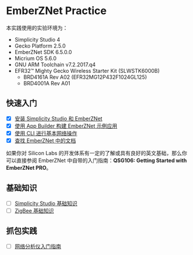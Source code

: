 # EmberZNet Practice

本实践使用的实验环境为：

* Simplicity Studio 4
* Gecko Platform 2.5.0
* EmberZNet SDK 6.5.0.0
* Micrium OS 5.6.0
* GNU ARM Toolchain v7.2.2017.q4
* EFR32™ Mighty Gecko Wireless Starter Kit (SLWSTK6000B)
  * BRD4161A Rev A02 (EFR32MG12P432F1024GL125)
  * BRD4001A Rev A01

## 快速入门

* [x] [安装 Simplicity Studio 和 EmberZNet](./doc/install_simplicity_studio_and_emberznet/doc.md)
* [x] [使用 App Builder 构建 EmberZNet 示例应用](./doc/build_emberznet_sample_application_with_app_builder/doc.md)
* [x] [使用 CLI 进行基本网络操作](./doc/use_cli_for_basic_network_operation/doc.md)
* [x] [查找 EmberZNet 中的文档](./doc/find_document_in_emberznet/doc.md)

如果你对 Silicon Labs 的开发体系有一定的了解或具有良好的英文基础，那么你可以直接参阅 EmberZNet 中自带的入门指南：**QSG106: Getting Started with EmberZNet PRO**。

## 基础知识

* [ ] [Simplicity Studio 基础知识]()
* [ ] [ZigBee 基础知识]()

## 抓包实践

* [ ] [网络分析仪入门指南](./doc/network_analyzer_getting_started_guide/doc.md)
